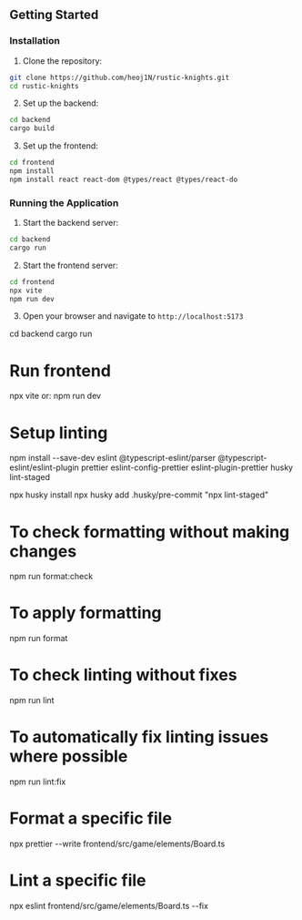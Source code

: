 ## Getting Started

### Installation
1. Clone the repository:
```bash
git clone https://github.com/heoj1N/rustic-knights.git
cd rustic-knights
```

2. Set up the backend:
```bash
cd backend
cargo build
```

3. Set up the frontend:
```bash
cd frontend
npm install
npm install react react-dom @types/react @types/react-do
```

### Running the Application

1. Start the backend server:
```bash
cd backend
cargo run
```

2. Start the frontend server:
```bash
cd frontend
npx vite
npm run dev
```

3. Open your browser and navigate to `http://localhost:5173`

cd backend
cargo run

# Run frontend

npx vite
or:
npm run dev

# Setup linting

npm install --save-dev eslint @typescript-eslint/parser @typescript-eslint/eslint-plugin prettier eslint-config-prettier eslint-plugin-prettier husky lint-staged

npx husky install
npx husky add .husky/pre-commit "npx lint-staged"

# To check formatting without making changes
npm run format:check

# To apply formatting
npm run format

# To check linting without fixes
npm run lint

# To automatically fix linting issues where possible
npm run lint:fix

# Format a specific file
npx prettier --write frontend/src/game/elements/Board.ts

# Lint a specific file
npx eslint frontend/src/game/elements/Board.ts --fix